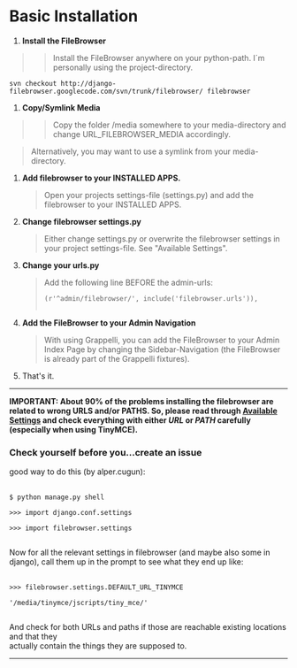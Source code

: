 # Basic Installation #

  1. **Install the FileBrowser**
> > Install the FileBrowser anywhere on your python-path. I´m personally using the project-directory.
```
svn checkout http://django-filebrowser.googlecode.com/svn/trunk/filebrowser/ filebrowser
```
  1. **Copy/Symlink Media**
> > Copy the folder /media somewhere to your media-directory and change URL\_FILEBROWSER\_MEDIA accordingly.<br>
<blockquote>Alternatively, you may want to use a symlink from your media-directory.<br>
</blockquote><ol><li><b>Add filebrowser to your INSTALLED APPS.</b>
<blockquote>Open your projects settings-file (settings.py) and add the filebrowser to your INSTALLED APPS.<br>
</blockquote></li><li><b>Change filebrowser settings.py</b>
<blockquote>Either change settings.py or overwrite the filebrowser settings in your project settings-file. See "Available Settings".<br>
</blockquote></li><li><b>Change your urls.py</b>
<blockquote>Add the following line BEFORE the admin-urls:<br>
<pre><code>(r'^admin/filebrowser/', include('filebrowser.urls')),<br>
</code></pre>
</blockquote></li><li><b>Add the FileBrowser to your Admin Navigation</b>
<blockquote>With using Grappelli, you can add the FileBrowser to your Admin Index Page by changing the Sidebar-Navigation (the FileBrowser is already part of the Grappelli fixtures).<br>
</blockquote></li><li>That's it.</li></ol>

<hr />
<b>IMPORTANT: About 90% of the problems installing the filebrowser are related to wrong URLS and/or PATHS. So, please read through <a href='http://code.google.com/p/django-filebrowser/wiki/Settings'>Available Settings</a> and check everything with either <i>URL</i> or <i>PATH</i> carefully (especially when using TinyMCE).</b>

<h3>Check yourself before you...create an issue</h3>

good way to do this (by alper.cugun):<br>
<br>
<pre><code>$ python manage.py shell<br>
&gt;&gt;&gt; import django.conf.settings<br>
&gt;&gt;&gt; import filebrowser.settings<br>
</code></pre>

Now for all the relevant settings in filebrowser (and maybe also some in django), call them up in the prompt to see what they end up like:<br>
<br>
<pre><code>&gt;&gt;&gt; filebrowser.settings.DEFAULT_URL_TINYMCE<br>
'/media/tinymce/jscripts/tiny_mce/'<br>
</code></pre>

And check for both URLs and paths if those are reachable existing locations and that they<br>
actually contain the things they are supposed to.<br>
<hr />